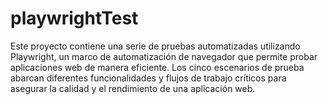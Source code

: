 # playwrightTest
Este proyecto contiene una serie de pruebas automatizadas utilizando Playwright, un marco de automatización de navegador que permite probar aplicaciones web de manera eficiente. Los cinco escenarios de prueba abarcan diferentes funcionalidades y flujos de trabajo críticos para asegurar la calidad y el rendimiento de una aplicación web.
